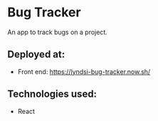 # Bug Tracker
An app to track bugs on a project.

## Deployed at:
- Front end: https://lyndsi-bug-tracker.now.sh/

## Technologies used:
- React
